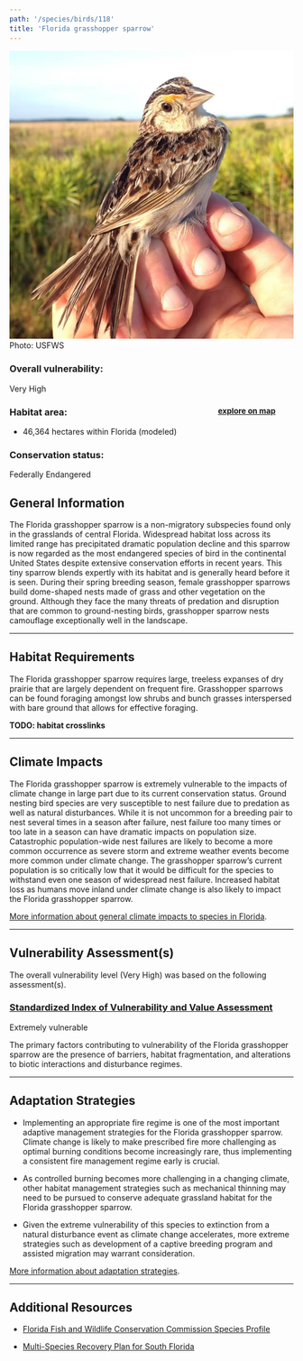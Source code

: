 ```yaml
---
path: '/species/birds/118'
title: 'Florida grasshopper sparrow'
---
```


<content-header icon="perching_birds" title="Florida grasshopper sparrow" subtitle="Ammodramus savannarum floridanus"></content-header>

<div id="TopSection">

<div class="header-photo"><img src="118.jpg" alt="Photo for 118"/>
<figcaption>Photo: USFWS</figcaption></div>

<div>

### Overall vulnerability:

<div class="vulnerability vulnerability-extreme">Very High</div>

<h3>Habitat area: 
<a href="/species/birds/118/map" style="float:right;font-size:smaller;margin-right: 2rem;">
<fa-icon name="map"></fa-icon>
explore on map
</a>
</h3>

-   46,364 hectares within Florida (modeled)


### Conservation status:

Federally Endangered

</div>
</div>

## General Information

The Florida grasshopper sparrow is a non-migratory subspecies found only in the grasslands of central Florida.  Widespread habitat loss across its limited range has precipitated dramatic population decline and this sparrow is now regarded as the most endangered species of bird in the continental United States despite extensive conservation efforts in recent years.  This tiny sparrow blends expertly with its habitat and is generally heard before it is seen.  During their spring breeding season, female grasshopper sparrows build dome-shaped nests made of grass and other vegetation on the ground.  Although they face the many threats of predation and disruption that are common to ground-nesting birds, grasshopper sparrow nests camouflage exceptionally well in the landscape.

<hr />

## Habitat Requirements

The Florida grasshopper sparrow requires large, treeless expanses of dry prairie that are largely dependent on frequent fire.  Grasshopper sparrows can be found foraging amongst low shrubs and bunch grasses interspersed with bare ground that allows for effective foraging.

**TODO: habitat crosslinks**

<hr />

## Climate Impacts

The Florida grasshopper sparrow is extremely vulnerable to the impacts of climate change in large part due to its current conservation status.  Ground nesting bird species are very susceptible to nest failure due to predation as well as natural disturbances.  While it is not uncommon for a breeding pair to nest several times in a season after failure, nest failure too many times or too late in a season can have dramatic impacts on population size.  Catastrophic population-wide nest failures are likely to become a more common occurrence as severe storm and extreme weather events become more common under climate change.  The grasshopper sparrow’s current population is so critically low that it would be difficult for the species to withstand even one season of widespread nest failure.  Increased habitat loss as humans move inland under climate change is also likely to impact the Florida grasshopper sparrow.

[More information about general climate impacts to species in Florida](/impacts/species).



<hr />

## Vulnerability Assessment(s)

The overall vulnerability level (Very High) was based on the following assessment(s).
#### 
<div class="vulnerability-header">
<h3><a href="/impacts/vulnerability/sivva/species">Standardized Index of Vulnerability and Value Assessment</a></h3>
<div class="vulnerability vulnerability-extreme">Extremely vulnerable</div>
</div> 

The primary factors contributing to vulnerability of the Florida grasshopper sparrow are  the presence of barriers, habitat fragmentation, and alterations to biotic interactions and disturbance regimes.


<hr />

## Adaptation Strategies

- Implementing an appropriate fire regime is one of the most important adaptive management strategies for the Florida grasshopper sparrow.  Climate change is likely to make prescribed fire more challenging as optimal burning conditions become increasingly rare, thus implementing a consistent fire management regime early is crucial.

- As controlled burning becomes more challenging in a changing climate, other habitat management strategies such as mechanical thinning may need to be pursued to conserve adequate grassland habitat for the Florida grasshopper sparrow.

- Given the extreme vulnerability of this species to extinction from a natural disturbance event as climate change accelerates, more extreme strategies such as development of a captive breeding program and assisted migration may warrant consideration.

[More information about adaptation strategies](/strategies).

<hr />


## Additional Resources

- [Florida Fish and Wildlife Conservation Commission Species Profile](https://myfwc.com/wildlifehabitats/profiles/birds/songbirds/florida-grasshopper-sparrow/)

- [Multi-Species Recovery Plan for South Florida](https://ecos.fws.gov/docs/recovery_plan/sfl_msrp/SFL_MSRP_Species.pdf)
